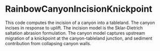 # RainbowCanyonIncisionKnickpoint
This code computes the incision of a canyon into a tableland. The canyon incises in response to uplift. The incision model is the Sklar-Dietrich saltation abrasion formulation. The canyon model captures upstream migration of a knickpoint at the canyon-tableland junction, and sediment contribution from collapsing canyon walls.
